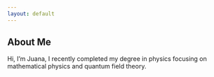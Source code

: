 ```yaml
---
layout: default
---
```


## About Me

<!-- <img class="profile-picture" src="sherlock.jpg"> -->
Hi, I’m Juana, I recently completed my degree in physics focusing on mathematical physics and quantum field theory.
